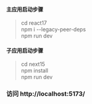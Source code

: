 #### 主应用启动步骤
> cd react17  
> npm i --legacy-peer-deps  
> npm run dev  
#### 子应用启动步骤  
> cd next15  
> npm install  
> npm run dev  

### 访问 http://localhost:5173/
